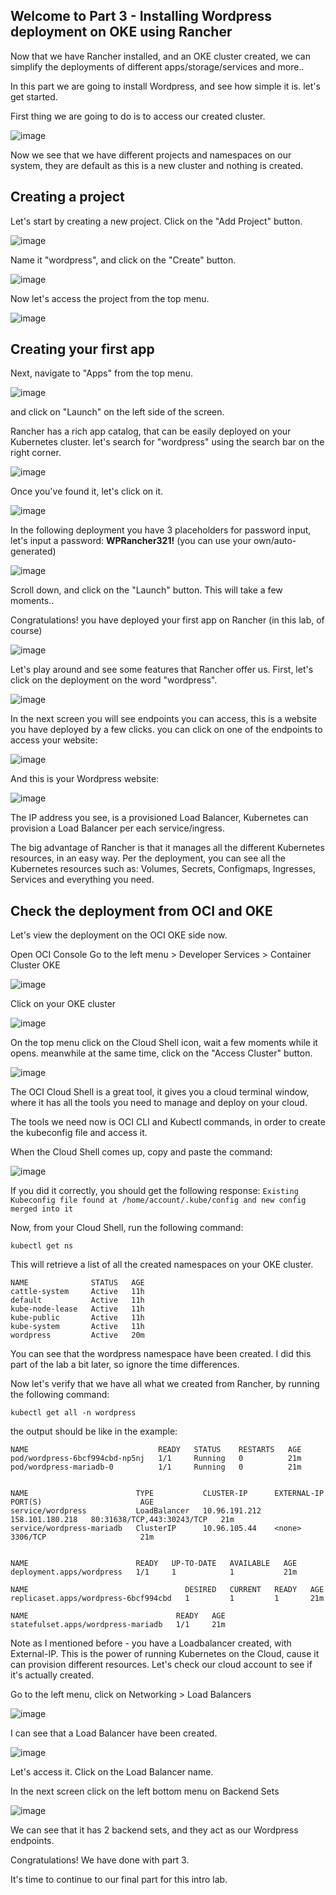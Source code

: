 ## Welcome to Part 3 - Installing Wordpress deployment on OKE using Rancher ##
 
Now that we have Rancher installed, and an OKE cluster created, 
we can simplify the deployments of different apps/storage/services and more.. 

In this part we are going to install Wordpress, and see how simple it is.
let's get started. 

First thing we are going to do is to access our created cluster. 

![image]()

Now we see that we have different projects and namespaces on our system,
they are default as this is a new cluster and nothing is created. 

## Creating a project ##

Let's start by creating a new project. 
Click on the "Add Project" button. 

![image]()

Name it "wordpress", and click on the "Create" button.

![image]()

Now let's access the project from the top menu. 

![image]()

## Creating your first app ##

Next, navigate to "Apps" from the top menu.

![image]()

and click on "Launch" on the left side of the screen.

Rancher has a rich app catalog, that can be easily deployed on your Kubernetes cluster.
let's search for "wordpress" using the search bar on the right corner. 

![image]()

Once you've found it, let's click on it. 

![image]() 

In the following deployment you have 3 placeholders for password input,
let's input a password: **WPRancher321!** (you can use your own/auto-generated) 

![image]()

Scroll down, and click on the "Launch" button. 
This will take a few moments..

Congratulations!
you have deployed your first app on Rancher (in this lab, of course)

![image]()

Let's play around and see some features that Rancher offer us. 
First, let's click on the deployment on the word "wordpress". 

![image]()

In the next screen you will see endpoints you can access,
this is a website you have deployed by a few clicks. 
you can click on one of the endpoints to access your website:

![image]()

And this is your Wordpress website:

![image]()

The IP address you see, is a provisioned Load Balancer,
Kubernetes can provision a Load Balancer per each service/ingress. 

The big advantage of Rancher is that it manages all the different Kubernetes resources,
in an easy way. Per the deployment, you can see all the Kubernetes resources such as:
Volumes, Secrets, Configmaps, Ingresses, Services and everything you need. 

## Check the deployment from OCI and OKE ##

Let's view the deployment on the OCI OKE side now. 

Open OCI Console 
Go to the left menu > Developer Services > Container Cluster OKE

![image]()

Click on your OKE cluster

![image]()

On the top menu click on the Cloud Shell icon,
wait a few moments while it opens. meanwhile at the same time, click on the "Access Cluster" button.


![image]()

The OCI Cloud Shell is a great tool, it gives you a cloud terminal window,
where it has all the tools you need to manage and deploy on your cloud.

The tools we need now is OCI CLI and Kubectl commands, in order to create the kubeconfig file
and access it. 

When the Cloud Shell comes up, copy and paste the command:

![image]() 

If you did it correctly, you should get the following response:
```Existing Kubeconfig file found at /home/account/.kube/config and new config merged into it```

Now, from your Cloud Shell, run the following command:

```kubectl get ns```

This will retrieve a list of all the created namespaces on your OKE cluster.

```
NAME              STATUS   AGE
cattle-system     Active   11h
default           Active   11h
kube-node-lease   Active   11h
kube-public       Active   11h
kube-system       Active   11h
wordpress         Active   20m
```

You can see that the wordpress namespace have been created. 
I did this part of the lab a bit later, so ignore the time differences. 

Now let's verify that we have all what we created from Rancher, by running the following command:

```kubectl get all -n wordpress```

the output should be like in the example:

```
NAME                             READY   STATUS    RESTARTS   AGE
pod/wordpress-6bcf994cbd-np5nj   1/1     Running   0          21m
pod/wordpress-mariadb-0          1/1     Running   0          21m


NAME                        TYPE           CLUSTER-IP      EXTERNAL-IP       PORT(S)                      AGE
service/wordpress           LoadBalancer   10.96.191.212   158.101.180.218   80:31638/TCP,443:30243/TCP   21m
service/wordpress-mariadb   ClusterIP      10.96.105.44    <none>            3306/TCP                     21m


NAME                        READY   UP-TO-DATE   AVAILABLE   AGE
deployment.apps/wordpress   1/1     1            1           21m

NAME                                   DESIRED   CURRENT   READY   AGE
replicaset.apps/wordpress-6bcf994cbd   1         1         1       21m

NAME                                 READY   AGE
statefulset.apps/wordpress-mariadb   1/1     21m
```

Note as I mentioned before - you have a Loadbalancer created, with External-IP.
This is the power of running Kubernetes on the Cloud, cause it can provision different resources. 
Let's check our cloud account to see if it's actually created. 


Go to the left menu, click on Networking > Load Balancers

![image]()

I can see that a Load Balancer have been created. 

![image]()

Let's access it. 
Click on the Load Balancer name.

In the next screen click on the left bottom menu on Backend Sets

![image]()

We can see that it has 2 backend sets, 
and they act as our Wordpress endpoints. 

Congratulations! 
We have done with part 3. 

It's time to continue to our final part for this intro lab. 






